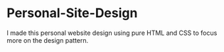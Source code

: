 # Personal-Site-Design
I made this personal website design using pure HTML and CSS to focus more on the design pattern.
